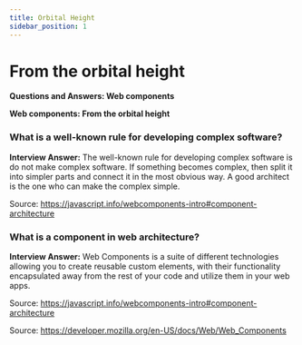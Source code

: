 ```yaml
---
title: Orbital Height
sidebar_position: 1
---
```


# From the orbital height

**Questions and Answers: Web components**

**Web components: From the orbital height**

### What is a well-known rule for developing complex software?

**Interview Answer:** The well-known rule for developing complex software is do not make complex software. If something becomes complex, then split it into simpler parts and connect it in the most obvious way. A good architect is the one who can make the complex simple.

Source: <https://javascript.info/webcomponents-intro#component-architecture>

### What is a component in web architecture?

**Interview Answer:** Web Components is a suite of different technologies allowing you to create reusable custom elements, with their functionality encapsulated away from the rest of your code and utilize them in your web apps.

Source: <https://javascript.info/webcomponents-intro#component-architecture>

Source: <https://developer.mozilla.org/en-US/docs/Web/Web_Components>
